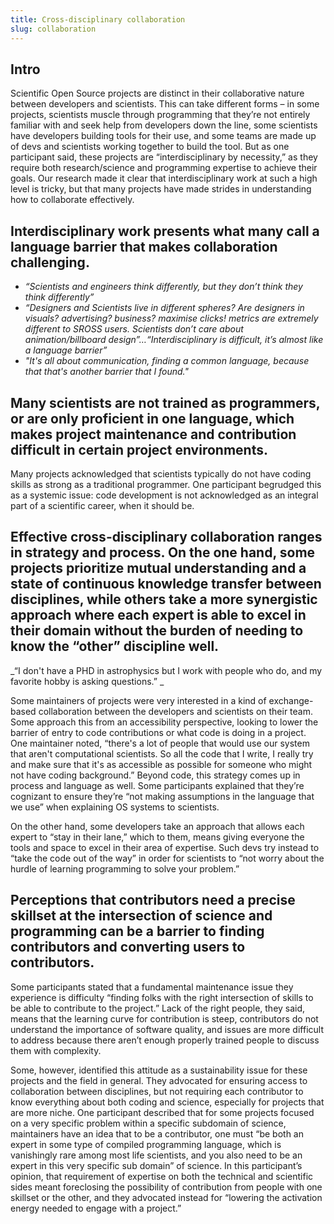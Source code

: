 ```yaml
---
title: Cross-disciplinary collaboration
slug: collaboration
---
```

## Intro

Scientific Open Source projects are distinct in their collaborative nature between developers and scientists. This can take different forms – in some projects, scientists muscle through programming that they’re not entirely familiar with and seek help from developers down the line, some scientists have developers building tools for their use, and some teams are made up of devs and scientists working together to build the tool. But as one participant said, these projects are “interdisciplinary by necessity,” as they require both research/science and programming expertise to achieve their goals. Our research made it clear that interdisciplinary work at such a high level is tricky, but that many projects have made strides in understanding how to collaborate effectively.  



## Interdisciplinary work presents what many call a language barrier that makes collaboration challenging. 

* _“Scientists and engineers think differently, but they don’t think they think differently”_
* _“Designers and Scientists live in different spheres? Are designers in visuals? advertising? business? maximise clicks! metrics are extremely different to SROSS users. Scientists don’t care about animation/billboard design”…“Interdisciplinary is difficult, it’s almost like a language barrier”_
* _"It's all about communication, finding a common language, because that that's another barrier that I found."_

## Many scientists are not trained as programmers, or are only proficient in one language, which makes project maintenance and contribution difficult in certain project environments. 

Many projects acknowledged that scientists typically do not have coding skills as strong as a traditional programmer. One participant begrudged this as a systemic issue: code development is not acknowledged as an integral part of a scientific career, when it should be.

## Effective cross-disciplinary collaboration ranges in strategy and process. On the one hand, some projects prioritize mutual understanding and a state of continuous knowledge transfer between disciplines, while others take a more synergistic approach where each expert is able to excel in their domain without the burden of needing to know the “other” discipline well. 

_“I don't have a PHD in astrophysics but I work with people who do, and my favorite hobby is asking questions.” _

Some maintainers of projects were very interested in a kind of exchange-based collaboration between the developers and scientists on their team. Some approach this from an accessibility perspective, looking to lower the barrier of entry to code contributions or what code is doing in a project. One maintainer noted, “there's a lot of people that would use our system that aren't computational scientists. So all the code that I write, I really try and make sure that it's as accessible as possible for someone who might not have coding background.” Beyond code, this strategy comes up in process and language as well. Some participants explained that they’re cognizant to ensure they’re “not making assumptions in the language that we use” when explaining OS systems to scientists. 

On the other hand, some developers take an approach that allows each expert to “stay in their lane,” which to them, means giving everyone the tools and space to excel in their area of expertise. Such devs try instead to “take the code out of the way” in order for scientists to “not worry about the hurdle of learning programming to solve your problem.” 

## Perceptions that contributors need a precise skillset at the intersection of science and programming can be a barrier to finding contributors and converting users to contributors. 

Some participants stated that a fundamental maintenance issue they experience is difficulty “finding folks with the right intersection of skills to be able to contribute to the project.” Lack of the right people, they said, means that the learning curve for contribution is steep, contributors do not understand the importance of software quality, and issues are more difficult to address because there aren’t enough properly trained people to discuss them with complexity. 

Some, however, identified this attitude as a sustainability issue for these projects and the field in general. They advocated for ensuring access to collaboration between disciplines, but not requiring each contributor to know everything about both coding and science, especially for projects that are more niche. One participant described that for some projects focused on a very specific problem within a specific subdomain of science, maintainers have an idea that to be a contributor, one must “be both an expert in some type of compiled programming language, which is vanishingly rare among most life scientists, and you also need to be an expert in this very specific sub domain” of science. In this participant’s opinion, that requirement of expertise on both the technical and scientific sides meant foreclosing the possibility of contribution from people with one skillset or the other, and they advocated instead for “lowering the activation energy needed to engage with a project.”
